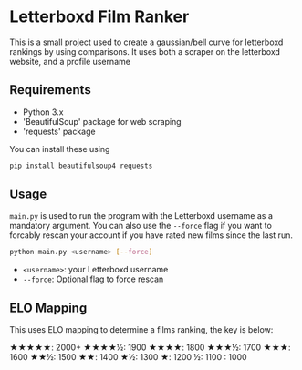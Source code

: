 # Letterboxd Film Ranker

This is a small project used to create a gaussian/bell curve for letterboxd rankings by using comparisons.
It uses both a scraper on the letterboxd website, and a profile username

## Requirements

- Python 3.x
- 'BeautifulSoup' package for web scraping
- 'requests' package

You can install these using

```sh
pip install beautifulsoup4 requests
```

## Usage

`main.py` is used to run the program with the Letterboxd username as a mandatory argument. You can also use the `--force` flag if you want to forcably rescan your account if you have rated new films since the last run.

```sh
python main.py <username> [--force]
```

- `<username>`: your Letterboxd username
- `--force`: Optional flag to force rescan

## ELO Mapping

This uses ELO mapping to determine a films ranking, the key is below:

★★★★★: 2000+
★★★★½: 1900
★★★★: 1800
★★★½: 1700
★★★: 1600
★★½: 1500
★★: 1400
★½: 1300
★: 1200
½: 1100
: 1000